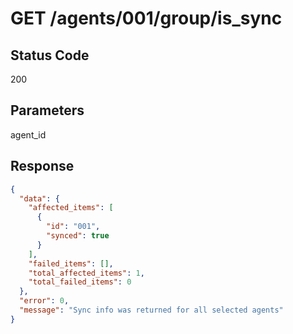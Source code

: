 # GET /agents/001/group/is_sync

## Status Code
200

## Parameters
agent_id

## Response
```json
{
  "data": {
    "affected_items": [
      {
        "id": "001",
        "synced": true
      }
    ],
    "failed_items": [],
    "total_affected_items": 1,
    "total_failed_items": 0
  },
  "error": 0,
  "message": "Sync info was returned for all selected agents"
}
```
